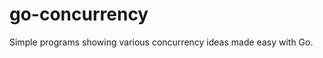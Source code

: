 go-concurrency
==============

Simple programs showing various concurrency ideas made easy with Go.
